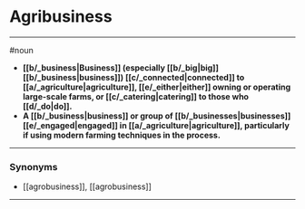 # Agribusiness
---
#noun
- **[[b/_business|Business]] (especially [[b/_big|big]] [[b/_business|business]]) [[c/_connected|connected]] to [[a/_agriculture|agriculture]], [[e/_either|either]] owning or operating large-scale farms, or [[c/_catering|catering]] to those who [[d/_do|do]].**
- **A [[b/_business|business]] or group of [[b/_businesses|businesses]] [[e/_engaged|engaged]] in [[a/_agriculture|agriculture]], particularly if using modern farming techniques in the process.**
---
### Synonyms
- [[agrobusiness]], [[agrobusiness]]
---

